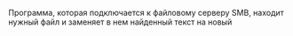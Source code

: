Программа, которая подключается к файловому серверу SMB, находит нужный файл и заменяет в нем найденный текст на новый